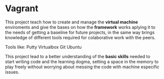 # Vagrant

This project teach how to create and manage the **virtual machine** enviroments and give the bases on how the **framework** works aplying it to the needs of getting a baseline for future projects, in the same way brings knowledge of different tools required for colaborative work with the peers.

Tools like:
Putty
Virtualbox
Git
Ubuntu

This project lead to a better understanding of  the **basic skills** needed to start writing code and the learning dogma, setting a space in the memory to play freely without worrying about messing the code with machine especific issues.